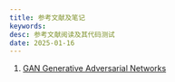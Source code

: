 ```yaml
---
title: 参考文献及笔记
keywords: 
desc: 参考文献阅读及其代码测试
date: 2025-01-16
---
```


1. [GAN Generative Adversarial Networks](https://arxiv.org/abs/1406.2661)